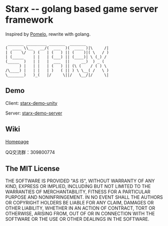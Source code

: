 # Starx -- golang based game server framework

Inspired by [Pomelo](https://github.com/NetEase/pomelo), rewrite with golang.
```
 _______ _________ _______  _______
(  ____ \\__   __/(  ___  )(  ____ )|\     /|
| (    \/   ) (   | (   ) || (    )|( \   / )
| (_____    | |   | (___) || (____)| \ (_) /
(_____  )   | |   |  ___  ||     __)  ) _ (
      ) |   | |   | (   ) || (\ (    / ( ) \
/\____) |   | |   | )   ( || ) \ \__( /   \ )
\_______)   )_(   |/     \||/   \__/|/     \|
```
## Demo
Client: [starx-demo-unity](https://github.com/chrislonng/starx-demo-unity)

Server: [starx-demo-server](https://github.com/chrislonng/starx-demo-server)

## Wiki
[Homepage](docs/Home.md)

QQ交流群：309800774

## The MIT License

THE SOFTWARE IS PROVIDED "AS IS", WITHOUT WARRANTY OF ANY KIND, EXPRESS OR
IMPLIED, INCLUDING BUT NOT LIMITED TO THE WARRANTIES OF MERCHANTABILITY,
FITNESS FOR A PARTICULAR PURPOSE AND NONINFRINGEMENT. IN NO EVENT SHALL THE
AUTHORS OR COPYRIGHT HOLDERS BE LIABLE FOR ANY CLAIM, DAMAGES OR OTHER
LIABILITY, WHETHER IN AN ACTION OF CONTRACT, TORT OR OTHERWISE, ARISING FROM,
OUT OF OR IN CONNECTION WITH THE SOFTWARE OR THE USE OR OTHER DEALINGS IN
THE SOFTWARE.
